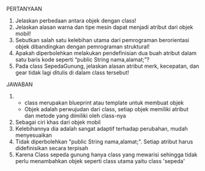 PERTANYAAN

1. Jelaskan perbedaan antara objek dengan class!
2. Jelaskan alasan warna dan tipe mesin dapat menjadi atribut dari objek mobil!
3. Sebutkan salah satu kelebihan utama dari pemrograman berorientasi objek dibandingkan dengan pemrograman struktural!
4. Apakah diperbolehkan melakukan pendefinisian dua buah atribut dalam satu baris kode seperti “public String nama,alamat;”?
5. Pada class SepedaGunung, jelaskan alasan atribut merk, kecepatan, dan gear tidak lagi ditulis di dalam class tersebut! 

JAWABAN

1. - class merupakan blueprint atau template untuk membuat objek
   - Objek adalah perwujudan dari class, setiap objek memiliki atribut dan metode yang dimiliki oleh class-nya
2. Sebagai ciri khas dari objek mobil
3. Kelebihannya dia adalah sangat adaptif terhadap perubahan, mudah menyesuaikan 
4. Tidak diperbolehkan  "public String nama,alamat;". Setiap atribut harus didefinisikan secara terpisah
5. Karena Class sepeda gunung hanya class yang mewarisi sehingga tidak perlu menambahkan objek seperti class utama yaitu class 'sepeda'

